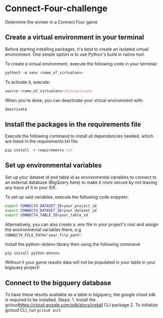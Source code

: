 # Connect-Four-challenge
Determine the winner in a Connect Four game

## Create a virtual environment in your terminal
Before starting installing packages, it's best to create an isolated virtual environment.
One simple option is to use Python's build in native tool.

To create a virtual environment, execute the following code in your terminal:
```javascript Python
python3 -m venv <name_of_virtualenv>
```

To activate it, execute:
```javascript Python
source <name_of_virtualenv>/bin/activate
```

When you're done, you can deactivate your virtual environment with:
``` javascript Python
deactivate
```
## Install the packages in the requirements file
Execute the following command to install all dependencies needed, which are listed in the requirements.txt file:
``` javascript Python
pip install -r requirements.txt
```
## Set up environmental variables
Set up your dataset id and table id as environmental variables to connect to an external database (BigQuery here) to make it more secure by not leaving any trace of it in your IDE.

To set up said variables, execute the following code snippets:
```bash Python
export CONNECT4_DATASET_ID=your_project_id
export CONNECT4_DATASET_ID=your_dataset_id
export CONNECT4_TABLE_ID=your_table_id
```
Alternatively, you can also create a .env file in your project's root and assign the environmental variables there, e.g. ```CONNECT4_FILE_PATH="your_file_path"```.

Install the python-dotenv library then using the following command:
```bash Python
pip install python-dotenv
```

Without it your game results data will not be populated in your table in your bigquery project!

## Connect to the bigquery database
To have these results available as a table in bigquery, the google cloud sdk is required to be installed.
Steps:
    1. Install the gcloud<https://cloud.google.com/sdk/docs/install> CLI package
    2. To initialize gcloud CLI, run ```gcloud init```